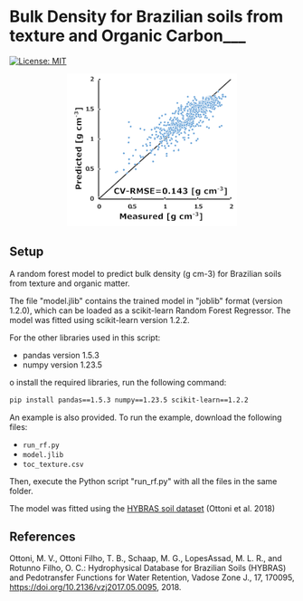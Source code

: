 # Bulk Density for Brazilian soils from texture and Organic Carbon___
[![License: MIT](https://img.shields.io/badge/License-MIT-yellow.svg)](https://opensource.org/licenses/MIT)
<p align="center">
  <a><img src="https://github.com/infoleon/BD_PTF_Br/blob/main/logo/LOGO_plot_obs_predic.png?raw=true" alt="Logo" width="300"/></a>
</p>

## Setup

A random forest model to predict bulk density (g cm-3) for Brazilian soils from texture and organic matter.

The file "model.jlib" contains the trained model in "joblib" format (version 1.2.0), which can be loaded as a scikit-learn Random Forest Regressor. The model was fitted using scikit-learn version 1.2.2.

For the other libraries used in this script:
- pandas version 1.5.3
- numpy version 1.23.5

o install the required libraries, run the following command:

```bash
pip install pandas==1.5.3 numpy==1.23.5 scikit-learn==1.2.2
```

An example is also provided.
To run the example, download the following files:
- `run_rf.py`
- `model.jlib`
- `toc_texture.csv`

Then, execute the Python script "run_rf.py" with all the files in the same folder.


The model was fitted using the <a href="https://doi.org/10.2136/vzj2017.05.0095">HYBRAS soil dataset</a> (Ottoni et al. 2018)

## References
Ottoni, M. V., Ottoni Filho, T. B., Schaap, M. G., LopesAssad, M. L. R., and Rotunno Filho, O. C.: Hydrophysical Database for Brazilian Soils (HYBRAS) and Pedotransfer Functions for Water Retention, Vadose Zone J., 17, 170095, <a href="https://doi.org/10.2136/vzj2017.05.0095">https://doi.org/10.2136/vzj2017.05.0095</a>, 2018.




